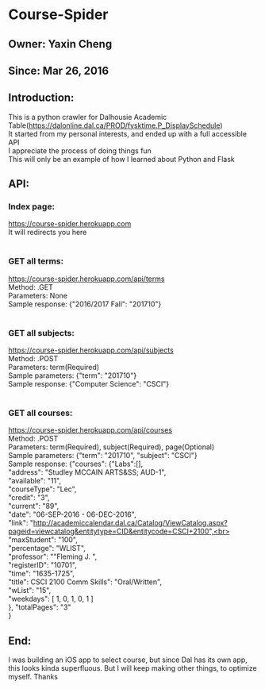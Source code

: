 # Course-Spider

## Owner: Yaxin Cheng

## Since: Mar 26, 2016

## Introduction:
This is a python crawler for Dalhousie Academic Table(https://dalonline.dal.ca/PROD/fysktime.P_DisplaySchedule)<br>
It started from my personal interests, and ended up with a full accessible API<br>
I appreciate the process of doing things fun<br>
This will only be an example of how I learned about Python and Flask<br>

## API:
### Index page: 
https://course-spider.herokuapp.com <br>
It will redirects you here<br>
<br>
### GET all terms:
https://course-spider.herokuapp.com/api/terms <br>
Method: .GET<br>
Parameters: None<br>
Sample response: {"2016/2017 Fall": "201710"}<br>
<br>
### GET all subjects:
https://course-spider.herokuapp.com/api/subjects <br>
Method: .POST<br>
Parameters: term(Required)<br>Sample parameters: {"term": "201710"}<br>
Sample response: {"Computer Science": "CSCI"}<br>
<br>
### GET all courses:
https://course-spider.herokuapp.com/api/courses <br>
Method: .POST<br>
Parameters: term(Required), subject(Required), page(Optional)<br>
Sample parameters: {"term": "201710", "subject": "CSCI"}<br>
Sample response: {"courses":  {"Labs":[],<br>
            "address": "Studley MCCAIN ARTS&SS; AUD-1",<br>
            "available": "11",<br>
            "courseType": "Lec",<br>
            "credit": "3",<br>
            "current": "89",<br>
            "date": "06-SEP-2016 - 06-DEC-2016",<br>
            "link": "http://academiccalendar.dal.ca/Catalog/ViewCatalog.aspx?pageid=viewcatalog&entitytype=CID&entitycode=CSCI+2100",<br>
            "maxStudent": "100",<br>
            "percentage": "WLIST",<br>
            "professor": ""Fleming J. ",<br>
            "registerID": "10701",<br>
            "time": "1635-1725",<br>
            "title": CSCI 2100 Comm Skills": "Oral/Written",<br>
            "wList": "15",<br>
            "weekdays": [
                1,
                0,
                1,
                0,
                1
            ]<br>
        }, "totalPages": "3"<br>
    }
<br>
## End:
I was building an iOS app to select course, but since Dal has its own app, this looks kinda superfluous. But I will keep making other things, to optimize myself. Thanks
